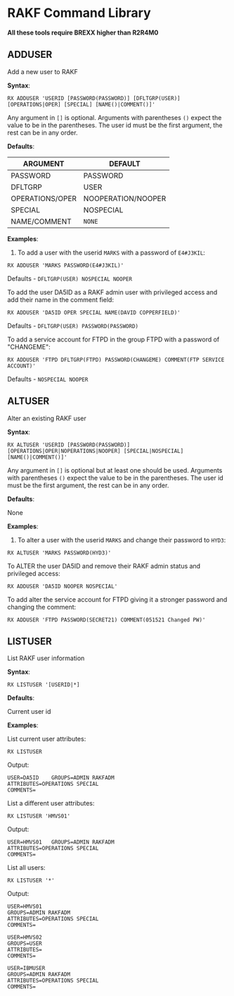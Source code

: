 # RAKF Command Library

**All these tools require BREXX higher than R2R4M0**

## ADDUSER

Add a new user to RAKF

**Syntax**:

`RX ADDUSER 'USERID [PASSWORD(PASSWORD)] [DFLTGRP(USER)] [OPERATIONS|OPER] [SPECIAL] [NAME()|COMMENT()]'`

Any argument in `[]` is optional. Arguments with parentheses `()` expect the value to be in the parentheses. The user id must be the first argument, the rest can be in any order.

**Defaults**:

| ARGUMENT        | DEFAULT            |
|-----------------|--------------------|
| PASSWORD        | PASSWORD           |
| DFLTGRP         | USER               |
| OPERATIONS/OPER | NOOPERATION/NOOPER |
| SPECIAL         | NOSPECIAL          |
| NAME/COMMENT    | `NONE`             |

**Examples**:

1) To add a user with the userid `MARKS` with a password of `E4#J3KIL`:

```
RX ADDUSER 'MARKS PASSWORD(E4#J3KIL)'
```

Defaults - `DFLTGRP(USER) NOSPECIAL NOOPER`

To add the user DA5ID as a RAKF admin user with privileged access and add their name in the comment field:

```
RX ADDUSER 'DA5ID OPER SPECIAL NAME(DAVID COPPERFIELD)'
```

Defaults - `DFLTGRP(USER) PASSWORD(PASSWORD) `


To add a service account for FTPD in the group FTPD with a password of "CHANGEME":

```
RX ADDUSER 'FTPD DFLTGRP(FTPD) PASSWORD(CHANGEME) COMMENT(FTP SERVICE ACCOUNT)'
```

Defaults - `NOSPECIAL NOOPER`

## ALTUSER

Alter an existing RAKF user

**Syntax**:

`RX ALTUSER 'USERID [PASSWORD(PASSWORD)] [OPERATIONS|OPER|NOPERATIONS|NOOPER] [SPECIAL|NOSPECIAL] [NAME()|COMMENT()]'`

Any argument in `[]` is optional but at least one should be used. Arguments with parentheses `()` expect the value to be in the parentheses. The user id must be the first argument, the rest can be in any order.

**Defaults**:

None

**Examples**:

1) To alter a user with the userid `MARKS` and change their password to `HYD3`:

```
RX ALTUSER 'MARKS PASSWORD(HYD3)'
```


To ALTER the user DA5ID and remove their RAKF admin status and privileged access:

```
RX ADDUSER 'DA5ID NOOPER NOSPECIAL'
```

To add alter the service account for FTPD giving it a stronger password and changing the comment:

```
RX ADDUSER 'FTPD PASSWORD(SECRET21) COMMENT(051521 Changed PW)'
```

## LISTUSER

List RAKF user information

**Syntax**:

`RX LISTUSER '[USERID|*]`

**Defaults**:

Current user id

**Examples**:

List current user attributes:

`RX LISTUSER`

Output:

```
USER=DA5ID    GROUPS=ADMIN RAKFADM
ATTRIBUTES=OPERATIONS SPECIAL
COMMENTS=
```

List a different user attributes:

`RX LISTUSER 'HMVS01'`

Output:

```
USER=HMVS01   GROUPS=ADMIN RAKFADM
ATTRIBUTES=OPERATIONS SPECIAL
COMMENTS=
```

List all users:

`RX LISTUSER '*'`

Output:

```
USER=HMVS01
GROUPS=ADMIN RAKFADM
ATTRIBUTES=OPERATIONS SPECIAL
COMMENTS=

USER=HMVS02
GROUPS=USER
ATTRIBUTES=
COMMENTS=

USER=IBMUSER
GROUPS=ADMIN RAKFADM
ATTRIBUTES=OPERATIONS SPECIAL
COMMENTS=
```
